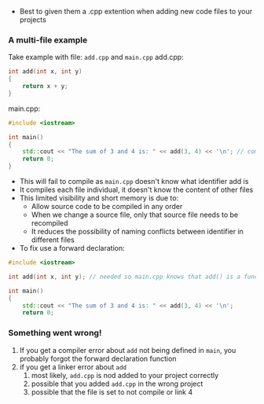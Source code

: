 - Best to given them a .cpp extention when adding new code files to your projects
### A multi-file example
Take example with file: `add.cpp` and `main.cpp`
add.cpp:
```cpp
int add(int x, int y)
{
    return x + y;
}
```

main.cpp:
```cpp
#include <iostream>

int main()
{
    std::cout << "The sum of 3 and 4 is: " << add(3, 4) << '\n'; // compile error
    return 0;
}
```

- This will fail to compile as `main.cpp` doesn't know what identifier add is
- It compiles each file individual, it doesn't know the content of other files
- This limited visibility and short memory is due to:
	- Allow source code to be compiled in any order
	- When we change a source file, only that source file needs to be recompiled
	- It reduces the possibility of naming conflicts between identifier in different files
- To fix use a forward declaration:
```cpp
#include <iostream>

int add(int x, int y); // needed so main.cpp knows that add() is a function defined elsewhere

int main()
{
    std::cout << "The sum of 3 and 4 is: " << add(3, 4) << '\n';
    return 0;
```

### Something went wrong!
1. If you get a compiler error about `add` not being defined in `main`, you probably forgot the forward declaration function 
2. if you get a linker error about `add` 
	1. most likely, `add.cpp` is nod added to your project correctly
	2. possible that you added `add.cpp` in the wrong project
	3. possible that the file is set to not compile or link
	4